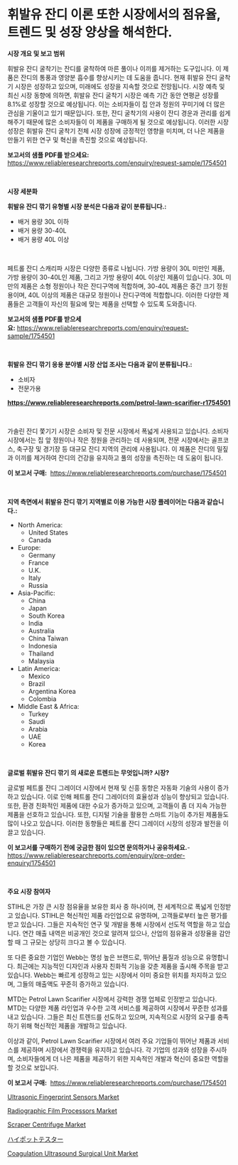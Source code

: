 <p><h1>휘발유 잔디 이론 또한 시장에서의 점유율, 트렌드 및 성장 양상을 해석한다.</h1></p><p><strong>시장 개요 및 보고 범위</strong></p>
<p><p>휘발유 잔디 굴착기는 잔디를 굴착하여 마른 풀이나 이끼를 제거하는 도구입니다. 이 제품은 잔디의 통풍과 영양분 흡수를 향상시키는 데 도움을 줍니다. 현재 휘발유 잔디 굴착기 시장은 성장하고 있으며, 미래에도 성장을 지속할 것으로 전망됩니다. 시장 예측 및 최신 시장 동향에 의하면, 휘발유 잔디 굴착기 시장은 예측 기간 동안 연평균 성장률 8.1%로 성장할 것으로 예상됩니다. 이는 소비자들이 집 안과 정원의 꾸미기에 더 많은 관심을 기울이고 있기 때문입니다. 또한, 잔디 굴착기의 사용이 잔디 경운과 관리를 쉽게 해주기 때문에 많은 소비자들이 이 제품을 구매하게 될 것으로 예상됩니다. 이러한 시장 성장은 휘발유 잔디 굴착기 전체 시장 성장에 긍정적인 영향을 미치며, 더 나은 제품을 만들기 위한 연구 및 혁신을 촉진할 것으로 예상됩니다.</p></p>
<p><strong>보고서의 샘플 PDF를 받으세요:</strong> <a href="https://www.reliableresearchreports.com/enquiry/request-sample/1754501">https://www.reliableresearchreports.com/enquiry/request-sample/1754501</a></p>
<p>&nbsp;</p>
<p><strong>시장 세분화</strong></p>
<p><strong>휘발유 잔디 깎기 유형별 시장 분석은 다음과 같이 분류됩니다.:</strong></p>
<p><ul><li>배거 용량 30L 이하</li><li>배거 용량 30-40L</li><li>배거 용량 40L 이상</li></ul></p>
<p>&nbsp;</p>
<p><p>페트롤 잔디 스캐리파 시장은 다양한 종류로 나뉩니다. 가방 용량이 30L 미만인 제품, 가방 용량이 30-40L인 제품, 그리고 가방 용량이 40L 이상인 제품이 있습니다. 30L 미만의 제품은 소형 정원이나 작은 잔디구역에 적합하며, 30-40L 제품은 중간 크기 정원용이며, 40L 이상의 제품은 대규모 정원이나 잔디구역에 적합합니다. 이러한 다양한 제품들은 고객들이 자신의 필요에 맞는 제품을 선택할 수 있도록 도와줍니다.</p></p>
<p><strong>보고서의 샘플 PDF를 받으세요:</strong>&nbsp;<a href="https://www.reliableresearchreports.com/enquiry/request-sample/1754501">https://www.reliableresearchreports.com/enquiry/request-sample/1754501</a></p>
<p>&nbsp;</p>
<p><strong> 휘발유 잔디 깎기 응용 분야별 시장 산업 조사는 다음과 같이 분류됩니다.:</strong></p>
<p><ul><li>소비자</li><li>전문가용</li></ul></p>
<p><strong><a href="https://www.reliableresearchreports.com/petrol-lawn-scarifier-r1754501">https://www.reliableresearchreports.com/petrol-lawn-scarifier-r1754501</a></strong></p>
<p>&nbsp;</p>
<p><p>가솔린 잔디 쫓기기 시장은 소비자 및 전문 시장에서 폭넓게 사용되고 있습니다. 소비자 시장에서는 집 앞 정원이나 작은 정원을 관리하는 데 사용되며, 전문 시장에서는 골프코스, 축구장 및 경기장 등 대규모 잔디 지역의 관리에 사용됩니다. 이 제품은 잔디의 밀짚과 이끼를 제거하여 잔디의 건강을 유지하고 풀의 성장을 촉진하는 데 도움이 됩니다.</p></p>
<p><strong>이 보고서 구매:</strong>&nbsp; <a href="https://www.reliableresearchreports.com/purchase/1754501">https://www.reliableresearchreports.com/purchase/1754501</a></p>
<p>&nbsp;</p>
<p><strong>지역 측면에서 휘발유 잔디 깎기 지역별로 이용 가능한 시장 플레이어는 다음과 같습니다.:</strong></p>
<p><ul>
    <li>
        North America:
        <ul>
            <li>United States</li>
            <li>Canada</li>
        </ul>
    </li>
    <li>
        Europe:
        <ul>
            <li>Germany</li>
            <li>France</li>
            <li>U.K.</li>
            <li>Italy</li>
            <li>Russia</li>
        </ul>
    </li>
    <li>
        Asia-Pacific:
        <ul>
            <li>China</li>
            <li>Japan</li>
            <li>South Korea</li>
            <li>India</li>
            <li>Australia</li>
            <li>China Taiwan</li>
            <li>Indonesia</li>
            <li>Thailand</li>
            <li>Malaysia</li>
        </ul>
    </li>
    <li>
        Latin America:
        <ul>
            <li>Mexico</li>
            <li>Brazil</li>
            <li>Argentina Korea</li>
            <li>Colombia</li>
        </ul>
    </li>
    <li>
        Middle East & Africa:
        <ul>
            <li>Turkey</li>
            <li>Saudi</li>
            <li>Arabia</li>
            <li>UAE</li>
            <li>Korea</li>
        </ul>
    </li>
    </ul></p>
<p>&nbsp;</p>
<p><strong>글로벌 휘발유 잔디 깎기 의 새로운 트렌드는 무엇입니까? 시장?</strong></p>
<p><p>글로벌 페트롤 잔디 그레이더 시장에서 현재 및 신흥 동향은 자동화 기술의 사용이 증가하고 있습니다. 이로 인해 페트롤 잔디 그레이더의 효율성과 성능이 향상되고 있습니다. 또한, 환경 친화적인 제품에 대한 수요가 증가하고 있으며, 고객들이 좀 더 지속 가능한 제품을 선호하고 있습니다. 또한, 디지털 기술을 활용한 스마트 기능이 추가된 제품들도 많이 나오고 있습니다. 이러한 동향들은 페트롤 잔디 그레이더 시장의 성장과 발전을 이끌고 있습니다.</p></p>
<p><strong>이 보고서를 구매하기 전에 궁금한 점이 있으면 문의하거나 공유하세요.</strong>- <a href="https://www.reliableresearchreports.com/enquiry/pre-order-enquiry/1754501">https://www.reliableresearchreports.com/enquiry/pre-order-enquiry/1754501</a></p>
<p>&nbsp;</p>
<p><strong>주요 시장 참여자</strong></p>
<p><p>STIHL은 가장 큰 시장 점유율을 보유한 회사 중 하나이며, 전 세계적으로 폭넓게 인정받고 있습니다. STIHL은 혁신적인 제품 라인업으로 유명하며, 고객들로부터 높은 평가를 받고 있습니다. 그들은 지속적인 연구 및 개발을 통해 시장에서 선도적 역할을 하고 있습니다. 연간 매출 내역은 비공개인 것으로 알려져 있으나, 산업의 점유율과 성장율을 감안할 때 그 규모는 상당히 크다고 볼 수 있습니다.</p><p>또 다른 중요한 기업인 Webb는 명성 높은 브랜드로, 뛰어난 품질과 성능으로 유명합니다. 최근에는 지능적인 디자인과 사용자 친화적 기능을 갖춘 제품을 출시해 주목을 받고 있습니다. Webb는 빠르게 성장하고 있는 시장에서 이미 중요한 위치를 차지하고 있으며, 그들의 매출액도 꾸준히 증가하고 있습니다.</p><p>MTD는 Petrol Lawn Scarifier 시장에서 강력한 경쟁 업체로 인정받고 있습니다. MTD는 다양한 제품 라인업과 우수한 고객 서비스를 제공하여 시장에서 꾸준한 성과를 내고 있습니다. 그들은 최신 트렌드를 선도하고 있으며, 지속적으로 시장의 요구를 충족하기 위해 혁신적인 제품을 개발하고 있습니다.</p><p>이상과 같이, Petrol Lawn Scarifier 시장에서 여러 주요 기업들이 뛰어난 제품과 서비스를 제공하며 시장에서 경쟁력을 유지하고 있습니다. 각 기업의 성과와 성장을 주시하며, 소비자들에게 더 나은 제품을 제공하기 위한 지속적인 개발과 혁신이 중요한 역할을 할 것으로 보입니다.</p></p>
<p><strong>이 보고서 구매:</strong>&nbsp;&nbsp;<a href="https://www.reliableresearchreports.com/purchase/1754501">https://www.reliableresearchreports.com/purchase/1754501</a></p>
<p><p><a href="https://rainy-horn-d69.notion.site/Ultrasonic-Fingerprint-Sensors-Market-The-Key-To-Successful-Business-Strategy-Forecast-Till-2031-aef4ef9fd73c4ec9b19ef80885ae8c26">Ultrasonic Fingerprint Sensors Market</a></p><p><a href="https://www.linkedin.com/pulse/radiographic-film-processors-market-insight-trends-growth-lhfge?trackingId=D%2FmPtEEQKHhaL%2Bxjznt5sA%3D%3D">Radiographic Film Processors Market</a></p><p><a href="https://view.publitas.com/reportprime-1/scraper-centrifuge-market-outlook-industry-overview-and-forecast-2024-to-2031/">Scraper Centrifuge Market</a></p><p><a href="https://github.com/lily-u-genius/Market-Research-Report-List-1/blob/main/394521327886.md">ハイポットテスター</a></p><p><a href="https://www.linkedin.com/pulse/coagulation-ultrasound-surgical-unit-market-competitive-analysis-rf4re?trackingId=9wObo23gwqDwPuEfWnNduw%3D%3D">Coagulation Ultrasound Surgical Unit Market</a></p></p>